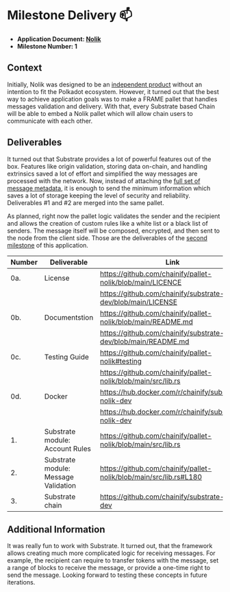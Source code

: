 # Milestone Delivery :mailbox:

* **Application Document: [Nolik](https://github.com/w3f/Grants-Program/blob/master/applications/Nolik.md)**
* **Milestone Number: 1**

## Context

Initially, Nolik was designed to be an [independent product](https://github.com/w3f/Grants-Program/blob/master/applications/Nolik.md#ecosystem-fit) without an intention to fit the Polkadot ecosystem.
However, it turned out that the best way to achieve application goals was to make a FRAME pallet that handles messages validation and delivery.
With that, every Substrate based Chain will be able to embed a Nolik pallet which will allow chain users to communicate with each other.


## Deliverables
It turned out that Substrate provides a lot of powerful features out of the box.
Features like origin validation, storing data on-chain, and handling extrinsics saved a lot of effort and simplified the way messages are processed with the network.
Now, instead of attaching the [full set of message metadata](https://github.com/w3f/Grants-Program/blob/master/applications/Nolik.md#the-transaction-metadata), it is enough to send the minimum information which saves a lot of storage keeping the level of security and reliability.
Deliverables #1 and #2 are merged into the same pallet.

As planned, right now the pallet logic validates the sender and the recipient and allows the creation of custom rules like a white list or a black list of senders.
The message itself will be composed, encrypted, and then sent to the node from the client side.
Those are the deliverables of the [second milestone](https://github.com/w3f/Grants-Program/blob/master/applications/Nolik.md#milestone-2--develop-cli-tools) of this application.


| Number | Deliverable | Link | Notes |
| ------------- | ------------- | ------------- |------------- |
| 0a. | License       | https://github.com/chainify/pallet-nolik/blob/main/LICENCE | | 
|    |                | https://github.com/chainify/substrate-nolik-dev/blob/main/LICENSE | |
| 0b. | Documentstion | https://github.com/chainify/pallet-nolik/blob/main/README.md | | 
|     |               | https://github.com/chainify/substrate-nolik-dev/blob/main/README.md | |
| 0c. | Testing Guide | https://github.com/chainify/pallet-nolik#testing | |
|     |               | https://github.com/chainify/pallet-nolik/blob/main/src/lib.rs | UI testing guide |
| 0d. | Docker        | https://hub.docker.com/r/chainify/substrate-nolik-dev | Docker image |
|     |               | https://hub.docker.com/r/chainify/substrate-nolik-dev | Instructions |
| 1.  | Substrate module: Account Rules | https://github.com/chainify/pallet-nolik/blob/main/src/lib.rs | |
| 2.  | Substrate module: Message Validation | https://github.com/chainify/pallet-nolik/blob/main/src/lib.rs#L180 | |
| 3.  | Substrate chain | https://github.com/chainify/substrate-nolik-dev | |

## Additional Information
It was really fun to work with Substrate.
It turned out, that the framework allows creating much more complicated logic for receiving messages.
For example, the recipient can require to transfer tokens with the message, set a range of blocks to receive the message, or provide a one-time right to send the message.
Looking forward to testing these concepts in future iterations.
